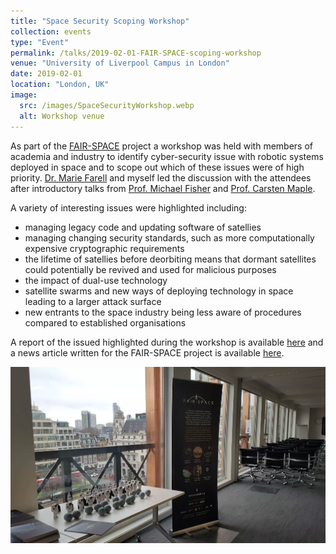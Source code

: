 ```yaml
---
title: "Space Security Scoping Workshop"
collection: events
type: "Event"
permalink: /talks/2019-02-01-FAIR-SPACE-scoping-workshop
venue: "University of Liverpool Campus in London"
date: 2019-02-01
location: "London, UK"
image:
  src: /images/SpaceSecurityWorkshop.webp
  alt: Workshop venue
---
```


As part of the [FAIR-SPACE](/projects/project-4-FAIR-SPACE) project a workshop was held with members of academia and industry to identify cyber-security issue with robotic systems deployed in space and to scope out which of these issues were of high priority. [Dr. Marie Farell](https://www.research.manchester.ac.uk/portal/marie.farrell.html) and myself led the discussion with the attendees after introductory talks from [Prof. Michael Fisher](https://www.research.manchester.ac.uk/portal/michael.fisher.html) and [Prof. Carsten Maple](https://warwick.ac.uk/fac/sci/wmg/people/profile/?wmgid=1102).

<!-- readmore -->

A variety of interesting issues were highlighted including:
 * managing legacy code and updating software of satellies
 * managing changing security standards, such as more computationally expensive cryptographic requirements
 * the lifetime of satellies before deorbiting means that dormant satellites could potentially be revived and used for malicious purposes
 * the impact of dual-use technology
 * satellite swarms and new ways of deploying technology in space leading to a larger attack surface
 * new entrants to the space industry being less aware of procedures compared to established organisations

A report of the issued highlighted during the workshop is available [here](https://static1.squarespace.com/static/5a6a02b0f6576ed25151ecfa/t/5c9ded139140b781bedc609a/1553853733673/WORKSHOP+REPORT_SPACE+SECURITY+SCOPING+February+2019.pdf) and a news article written for the FAIR-SPACE project is available [here](https://www.fairspacehub.org/news/2019/1/23/space-security-scoping-workshop).

![Workshop Venue](/images/SpaceSecurityWorkshop.webp)
